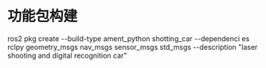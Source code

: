 # 功能包构建
ros2 pkg create --build-type ament_python shotting_car \--dependenci
es rclpy geometry_msgs nav_msgs sensor_msgs std_msgs \--description "laser shooting and digital recognition car"